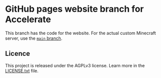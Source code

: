 # GitHub pages website branch for Accelerate

This branch has the code for the website. For the actual custom Minecraft server, use the [`main` branch](https://github.com/Elixirpoint/Accelerate/).

## Licence

This project is released under the AGPLv3 license. Learn more in the [LICENSE.txt](LICENCE.txt) file.
